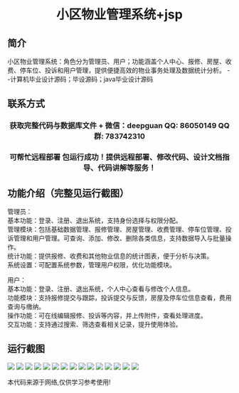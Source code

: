 <p><h1 align="center">小区物业管理系统+jsp</h1></p>

## 简介
小区物业管理系统：角色分为管理员、用户；功能涵盖个人中心、报修、房屋、收费、停车位、投诉和用户管理，提供便捷高效的物业事务处理及数据统计分析。    --计算机毕业设计源码；毕设源码；java毕业设计源码


## 联系方式
<p><h3 align="center">获取完整代码与数据库文件 + 微信：deepguan QQ: 86050149 QQ群: 783742310</h3></p>
<p><h3 align="center">可帮忙远程部署 包运行成功！提供远程部署、修改代码、设计文档指导、代码讲解等服务！</h3></p>

## 功能介绍（完整见运行截图）
管理员：  
基本功能：登录、注册、退出系统，支持身份选择与权限分配。  
管理模块：包括基础数据管理、报修管理、房屋管理、收费管理、停车位管理、投诉管理和用户管理。可查询、添加、修改、删除各类信息，支持数据导入与批量操作。  
统计功能：提供报修、收费和其他物业信息的统计图表，便于分析与决策。  
系统设置：可配置系统参数，管理用户权限，优化功能模块。  

用户：  
基本功能：登录、注册、退出系统，个人中心查看与修改个人信息。  
功能模块：支持报修提交与跟踪，投诉提交与反馈，房屋及停车位信息查看，费用查询与缴纳。  
操作功能：可在线编辑报修、投诉等内容，并上传附件，查看处理进度。  
交互功能：支持通过搜索、筛选查看相关记录，提升使用体验。


## 运行截图
![](img/001.jpg)
![](img/002.jpg)
![](img/003.jpg)
![](img/004.jpg)
![](img/005.jpg)
![](img/006.jpg)
![](img/007.jpg)
![](img/008.jpg)
![](img/009.jpg)
![](img/010.jpg)
![](img/011.jpg)
![](img/012.jpg)
![](img/013.jpg)
![](img/014.jpg)
![](img/015.jpg)

<p>本代码来源于网络,仅供学习参考使用!</p>
